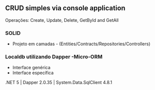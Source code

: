 ## CRUD simples via console application

Operações: Create, Update, Delete, GetById and GetAll

### SOLID
+ Projeto em camadas - (Entities/Contracts/Repositories/Controllers)

### Localdb utilizando Dapper -Micro-ORM
+ Interface genérica
+ Interface específica

.NET 5 | Dapper 2.0.35 | System.Data.SqlClient 4.8.1


